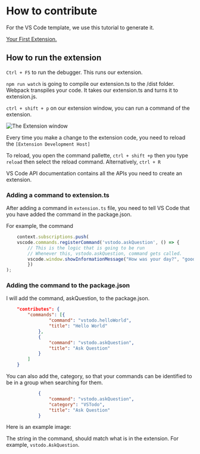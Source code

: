 # How to contribute

For the VS Code template, we use this tutorial to generate it.

[Your First Extension.](https://code.visualstudio.com/api/get-started/your-first-extension)

## How to run the extension

`Ctrl + F5` to run the debugger. This runs our extension.

`npm run watch` is going to compile our extension.ts to the /dist folder. Webpack transpiles your code. It takes our extension.ts and turns it to extension.js.

`ctrl + shift + p` on our extension window, you can run a command of the extension.

![The Extension window](https://user-images.githubusercontent.com/33565767/167600372-b7edae25-2b78-40de-a86e-c801fdf54527.png)

Every time you make a change to the extension code, you need to reload the `[Extension Development Host]`

To reload, you open the command pallette, `ctrl + shift +p` then you type `reload` then select the reload command.
Alternatively, `ctrl + R`

VS Code API documentation contains all the APIs you need to create an extension.
<!-- Learn more from the VS Code APIs documentation: https://code.visualstudio.com/api/references/vscode-api -->

### Adding a command to extension.ts

After adding a command in `extension.ts` file, you need to tell VS Code that you have added the command in the package.json.

For example, the command

```ts
    context.subscriptions.push(
    vscode.commands.registerCommand('vstodo.askQuestion', () => {
        // This is the logic that is going to be run
        // Whenever this, vstodo.askQuestion, command gets called.
        vscode.window.showInformationMessage("How was your day?", "good", "bad");
        })
);
```

### Adding the command to the package.json

I will add the command, askQuestion, to the package.json.

```json
    "contributes": {
        "commands": [{
                "command": "vstodo.helloWorld",
                "title": "Hello World"
            },
            {
                "command": "vstodo.askQuestion",
                "title": "Ask Question"
            }
        ]
    }
```


You can also add the, category, so that your commands can be identified to be in a group when searching for them.

```json
            {
                "command": "vstodo.askQuestion",
                "category": "VSTodo",
                "title": "Ask Question"
            }
```

Here is an example image: 



The string in the command, should match what is in the extension. For example, `vstodo.AskQuestion`.

